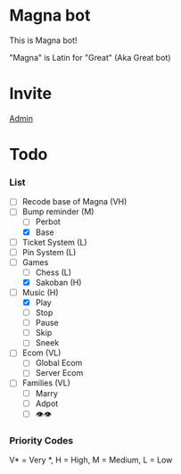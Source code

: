 # Magna bot

This is Magna bot!

"Magna" is Latin for "Great" (Aka Great bot)

# Invite

[Admin](https://discord.com/api/oauth2/authorize?client_id=793281470696652821&permissions=8&scope=bot%20applications.commands)

# Todo

### List

- [ ] Recode base of Magna (VH)
- [ ] Bump reminder (M)
  - [ ] Perbot
  - [x] Base
- [ ] Ticket System (L)
- [ ] Pin System (L)
- [ ] Games 
  - [ ] Chess (L)
  - [x] Sakoban (H)
- [ ] Music (H)
  - [x] Play
  - [ ] Stop
  - [ ] Pause
  - [ ] Skip
  - [ ] Sneek
- [ ] Ecom (VL)
  - [ ] Global Ecom
  - [ ] Server Ecom
- [ ] Families (VL)
  - [ ] Marry
  - [ ] Adpot
  - [ ] 👁️👁️
  
### Priority Codes

V* = Very *, H = High, M = Medium, L = Low
